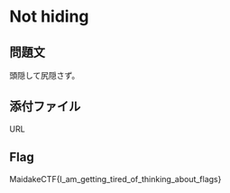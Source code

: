 # Not hiding

## 問題文
頭隠して尻隠さず。

## 添付ファイル
URL

## Flag
MaidakeCTF{I_am_getting_tired_of_thinking_about_flags}
